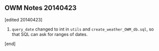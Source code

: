 ## OWM Notes 20140423

[edited 20140423]

 1. `query_date` changed to int in `utils` and `create_weather_OWM_db.sql`, so that SQL can ask for ranges of dates.

[end]
